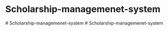 # Scholarship-managemenet-system
#   S c h o l a r s h i p - m a n a g e m e n e t - s y s t e m  
 # Scholarship-managemenet-system
